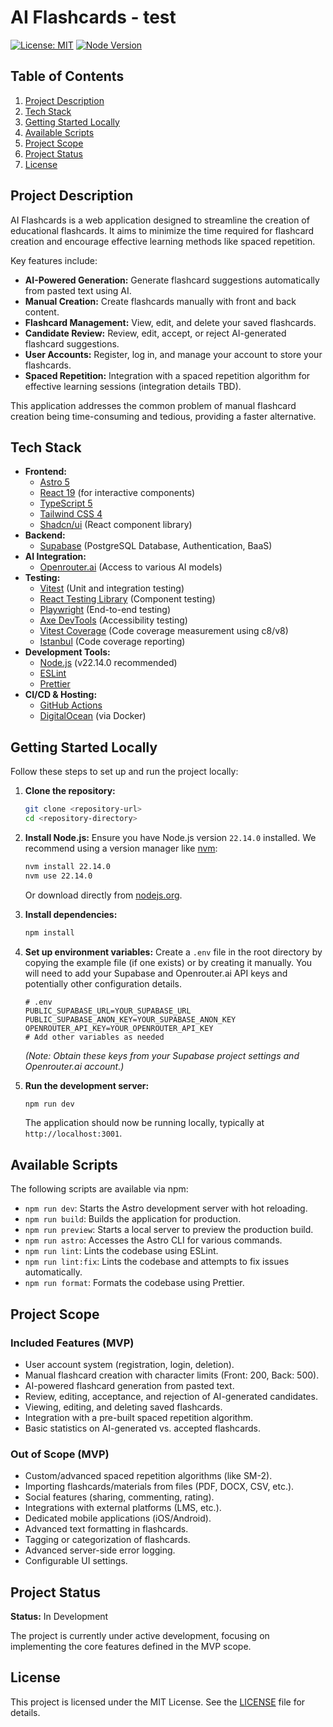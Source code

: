 # AI Flashcards - test

[![License: MIT](https://img.shields.io/badge/License-MIT-yellow.svg)](https://opensource.org/licenses/MIT) <!-- Placeholder: Update if license differs -->
[![Node Version](https://img.shields.io/badge/node-22.14.0-blue.svg)](.nvmrc)

## Table of Contents

1. [Project Description](#project-description)
2. [Tech Stack](#tech-stack)
3. [Getting Started Locally](#getting-started-locally)
4. [Available Scripts](#available-scripts)
5. [Project Scope](#project-scope)
6. [Project Status](#project-status)
7. [License](#license)

## Project Description

AI Flashcards is a web application designed to streamline the creation of educational flashcards. It aims to minimize the time required for flashcard creation and encourage effective learning methods like spaced repetition.

Key features include:

* **AI-Powered Generation:** Generate flashcard suggestions automatically from pasted text using AI.
* **Manual Creation:** Create flashcards manually with front and back content.
* **Flashcard Management:** View, edit, and delete your saved flashcards.
* **Candidate Review:** Review, edit, accept, or reject AI-generated flashcard suggestions.
* **User Accounts:** Register, log in, and manage your account to store your flashcards.
* **Spaced Repetition:** Integration with a spaced repetition algorithm for effective learning sessions (integration details TBD).

This application addresses the common problem of manual flashcard creation being time-consuming and tedious, providing a faster alternative.

## Tech Stack

* **Frontend:**
  * [Astro 5](https://astro.build/)
  * [React 19](https://react.dev/) (for interactive components)
  * [TypeScript 5](https://www.typescriptlang.org/)
  * [Tailwind CSS 4](https://tailwindcss.com/)
  * [Shadcn/ui](https://ui.shadcn.com/) (React component library)
* **Backend:**
  * [Supabase](https://supabase.com/) (PostgreSQL Database, Authentication, BaaS)
* **AI Integration:**
  * [Openrouter.ai](https://openrouter.ai/) (Access to various AI models)
* **Testing:**
  * [Vitest](https://vitest.dev/) (Unit and integration testing)
  * [React Testing Library](https://testing-library.com/docs/react-testing-library/intro/) (Component testing)
  * [Playwright](https://playwright.dev/) (End-to-end testing)
  * [Axe DevTools](https://www.deque.com/axe/) (Accessibility testing)
  * [Vitest Coverage](https://vitest.dev/guide/coverage.html) (Code coverage measurement using c8/v8)
  * [Istanbul](https://istanbul.js.org/) (Code coverage reporting)
* **Development Tools:**
  * [Node.js](https://nodejs.org/) (v22.14.0 recommended)
  * [ESLint](https://eslint.org/)
  * [Prettier](https://prettier.io/)
* **CI/CD & Hosting:**
  * [GitHub Actions](https://github.com/features/actions)
  * [DigitalOcean](https://www.digitalocean.com/) (via Docker)

## Getting Started Locally

Follow these steps to set up and run the project locally:

1. **Clone the repository:**

    ```bash
    git clone <repository-url>
    cd <repository-directory>
    ```

2. **Install Node.js:**
    Ensure you have Node.js version `22.14.0` installed. We recommend using a version manager like [nvm](https://github.com/nvm-sh/nvm):

    ```bash
    nvm install 22.14.0
    nvm use 22.14.0
    ```

    Or download directly from [nodejs.org](https://nodejs.org/).

3. **Install dependencies:**

    ```bash
    npm install
    ```

4. **Set up environment variables:**
    Create a `.env` file in the root directory by copying the example file (if one exists) or by creating it manually. You will need to add your Supabase and Openrouter.ai API keys and potentially other configuration details.

    ```plaintext
    # .env
    PUBLIC_SUPABASE_URL=YOUR_SUPABASE_URL
    PUBLIC_SUPABASE_ANON_KEY=YOUR_SUPABASE_ANON_KEY
    OPENROUTER_API_KEY=YOUR_OPENROUTER_API_KEY
    # Add other variables as needed
    ```

    *(Note: Obtain these keys from your Supabase project settings and Openrouter.ai account.)*

5. **Run the development server:**

    ```bash
    npm run dev
    ```

    The application should now be running locally, typically at `http://localhost:3001`.

## Available Scripts

The following scripts are available via npm:

* `npm run dev`: Starts the Astro development server with hot reloading.
* `npm run build`: Builds the application for production.
* `npm run preview`: Starts a local server to preview the production build.
* `npm run astro`: Accesses the Astro CLI for various commands.
* `npm run lint`: Lints the codebase using ESLint.
* `npm run lint:fix`: Lints the codebase and attempts to fix issues automatically.
* `npm run format`: Formats the codebase using Prettier.

## Project Scope

### Included Features (MVP)

* User account system (registration, login, deletion).
* Manual flashcard creation with character limits (Front: 200, Back: 500).
* AI-powered flashcard generation from pasted text.
* Review, editing, acceptance, and rejection of AI-generated candidates.
* Viewing, editing, and deleting saved flashcards.
* Integration with a pre-built spaced repetition algorithm.
* Basic statistics on AI-generated vs. accepted flashcards.

### Out of Scope (MVP)

* Custom/advanced spaced repetition algorithms (like SM-2).
* Importing flashcards/materials from files (PDF, DOCX, CSV, etc.).
* Social features (sharing, commenting, rating).
* Integrations with external platforms (LMS, etc.).
* Dedicated mobile applications (iOS/Android).
* Advanced text formatting in flashcards.
* Tagging or categorization of flashcards.
* Advanced server-side error logging.
* Configurable UI settings.

## Project Status

**Status:** In Development

The project is currently under active development, focusing on implementing the core features defined in the MVP scope.

## License

This project is licensed under the MIT License. See the [LICENSE](LICENSE) file for details.
